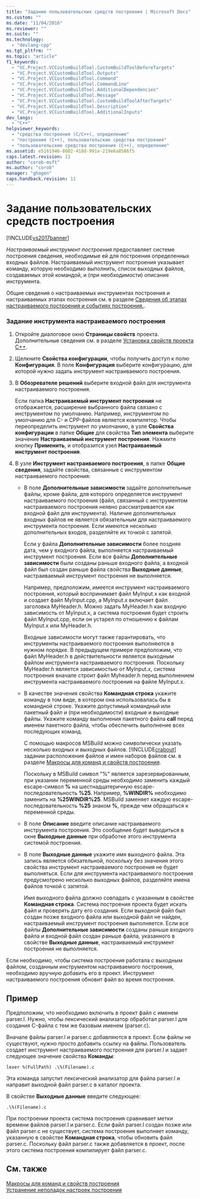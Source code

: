 ```yaml
---
title: "Задание пользовательских средств построения | Microsoft Docs"
ms.custom: ""
ms.date: "11/04/2016"
ms.reviewer: ""
ms.suite: ""
ms.technology: 
  - "devlang-cpp"
ms.tgt_pltfrm: ""
ms.topic: "article"
f1_keywords: 
  - "VC.Project.VCCustomBuildTool.CustomBuildToolBeforeTargets"
  - "VC.Project.VCCustomBuildTool.Outputs"
  - "VC.Project.VCCustomBuildTool.Command"
  - "VC.Project.VCCustomBuildTool.CommandLine"
  - "VC.Project.VCCustomBuildTool.AdditionalDependencies"
  - "VC.Project.VCCustomBuildTool.Message"
  - "VC.Project.VCCustomBuildTool.CustomBuildToolAfterTargets"
  - "VC.Project.VCCustomBuildTool.Description"
  - "VC.Project.VCCustomBuildTool.AdditionalInputs"
dev_langs: 
  - "C++"
helpviewer_keywords: 
  - "средства построения (С/C++), определение"
  - "построения (C++), пользовательские средства построения"
  - "пользовательские средства построения (C++), определение"
ms.assetid: e5161946-8002-418d-991e-219e6a8586f5
caps.latest.revision: 11
author: "corob-msft"
ms.author: "corob"
manager: "ghogen"
caps.handback.revision: 11
---
```

# Задание пользовательских средств построения
[!INCLUDE[vs2017banner](../assembler/inline/includes/vs2017banner.md)]

*Настраиваемый инструмент построения* предоставляет системе построения сведения, необходимые ей для построения определенных входных файлов.  Настраиваемый инструмент построения указывает команду, которую необходимо выполнить, список выходных файлов, создаваемых этой командой, и \(при необходимости\) описание инструмента.  
  
 Общие сведения о настраиваемых инструментах построения и настраиваемых этапах построения см. в разделе [Сведения об этапах настраиваемого построения и событиях построения.](../ide/understanding-custom-build-steps-and-build-events.md).  
  
### Задание инструмента настраиваемого построения  
  
1.  Откройте диалоговое окно **Страницы свойств** проекта.  Дополнительные сведения см. в разделе [Установка свойств проекта C\+\+](../ide/working-with-project-properties.md).  
  
2.  Щелкните **Свойства конфигурации**, чтобы получить доступ к полю **Конфигурация**.  В поле **Конфигурация** выберите конфигурацию, для которой нужно задать инструмент настраиваемого построения.  
  
3.  В **Обозревателе решений** выберите входной файл для инструмента настраиваемого построения.  
  
     Если папка **Настраиваемый инструмент построения** не отображается, расширение выбранного файла связано с инструментом по умолчанию.  Например, инструментом по умолчанию для C\- и CPP\-файлов является компилятор.  Чтобы переопределить инструмент по умолчанию, в узле **Свойства конфигурации** в папке **Общие** для свойства **Тип элемента** выберите значение **Настраиваемый инструмент построения**.  Нажмите кнопку **Применить**, и отобразится узел **Настраиваемый инструмент построения**.  
  
4.  В узле **Инструмент настраиваемого построения**, в папке **Общие сведения**, задайте свойства, связанные с инструментом настраиваемого построения:  
  
    -   В поле **Дополнительные зависимости** задайте дополнительные файлы, кроме файла, для которого определяется инструмент настраиваемого построения \(файл, связанный с инструментом настраиваемого построения неявно рассматривается как входной файл для инструмента\).  Наличие дополнительных входных файлов не является обязательным для настраиваемого инструмента построения.  Если имеются несколько дополнительных входов, разделяйте их точкой с запятой.  
  
         Если у файла **Дополнительные зависимости** более поздняя дата, чем у входного файла, выполняется настраиваемый инструмент построения.  Если все файлы **Дополнительные зависимости** были созданы раньше входного файла, а входной файл был создан раньше файла свойства **Выходные данные**, настраиваемый инструмент построения не выполняется.  
  
         Например, предположим, имеется инструмент настраиваемого построения, который воспринимает файл MyInput.x как входной и создает файл MyInput.cpp, а MyInput.x включает файл заголовка MyHeader.h.  Можно задать MyHeader.h как входную зависимость от MyInput.x, а система построения будет строить файл MyInput.cpp, если он устарел по отношению к файлам MyInput.x или MyHeader.h.  
  
         Входные зависимости могут также гарантировать, что инструменты настраиваемого построения выполняются в нужном порядке.  В предыдущем примере предположим, что файл MyHeader.h в действительности является выходным файлом инструмента настраиваемого построения.  Поскольку MyHeader.h является зависимостью от MyInput.x, система построения вначале строит файл Myheader.h перед выполнением инструмента настраиваемого построения на файле MyInput.x.  
  
    -   В качестве значения свойства **Командная строка** укажите команду в том виде, в котором она использовалась бы в командной строке.  Укажите допустимый командный или пакетный файл и \(при необходимости\) входные и выходные файлы.  Укажите команду выполнения пакетного файла **call** перед именем пакетного файла, чтобы обеспечить выполнение всех последующих команд.  
  
         С помощью макросов MSBuild можно символически указать несколько входных и выходных файлов.  [!INCLUDE[crabout](../Token/crabout_md.md)] задании расположения файлов и имен наборов файлов см. в разделе [Макросы для команд и свойств построения](../ide/common-macros-for-build-commands-and-properties.md).  
  
         Поскольку в MSBuild символ "%" является зарезервированным, при указании переменной среды необходимо заменить каждый escape\-символ **%** на шестнадцатеричную escape\-последовательность **%25**.  Например, **%WINDIR%** необходимо заменить на **%25WINDIR%25**.  MSBuild заменяет каждую escape\-последовательность **%25** знаком **%**, прежде чем обращаться к переменной среды.  
  
    -   В поле **Описание** введите описание настраиваемого инструмента построения.  Это сообщение будет выводиться в окне **Выходные данные** при обработке этого инструмента системой построения.  
  
    -   В поле **Выходные данные** укажите имя выходного файла.  Эта запись является обязательной, поскольку без значения этого свойства инструмент настраиваемого построения не будет выполняться.  Если для инструмента настраиваемого построения предусмотрено несколько выходных файлов, разделяйте имена файлов точкой с запятой.  
  
         Имя выходного файла должно совпадать с указанным в свойстве **Командная строка**.  Система построения проекта будет искать файл и проверять дату его создания.  Если выходной файл был создан позже входного файла или выходной файл не найден, настраиваемый инструмент построения выполняется.  Если все файлы **Дополнительные зависимости** созданы раньше входного файла и входной файл создан раньше файла, указанного в свойстве **Выходные данные**, настраиваемый инструмент построения не выполняется.  
  
 Если необходимо, чтобы система построения работала с выходным файлом, созданным инструментом настраиваемого построения, необходимо вручную добавить его в проект.  Инструмент настраиваемого построения обновит файл во время построения.  
  
## Пример  
 Предположим, что необходимо включить в проект файл с именем parser.l.  Нужно, чтобы лексический анализатор обработал parser.l для создания C\-файла с тем же базовым именем \(parser.c\).  
  
 Вначале файлы parser.l и parser.c добавляются в проект.  Если файлы не существуют, нужно просто добавить ссылку на файлы.  Пользователь создает инструмент настраиваемого построения для parser.l и задает следующее значение свойства **Команды**:  
  
```  
lexer %(FullPath) .\%(Filename).c  
```  
  
 Эта команда запустит лексический анализатор для файла parser.l и направит выходной файл parser.c в каталог проекта.  
  
 В свойстве **Выходные данные** введите следующее:  
  
```  
.\%(Filename).c  
```  
  
 При построении проекта система построения сравнивает метки времени файлов parser.l и parser.c.  Если файл parser.l создан позже или файл parser.c не существует, система построения выполняет команду, указанную в свойстве **Командная строка**, чтобы обновить файл parser.c.  Поскольку файл parser.c также добавляется в проект, после этого система построения компилирует файл parser.c.  
  
## См. также  
 [Макросы для команд и свойств построения](../ide/common-macros-for-build-commands-and-properties.md)   
 [Устранение неполадок настроек построения](../ide/troubleshooting-build-customizations.md)